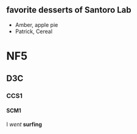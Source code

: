 ## favorite desserts of Santoro Lab
- Amber, apple pie
- Patrick, Cereal


# NF5
## D3C
### CCS1
#### SCM1

I *went* **surfing**
